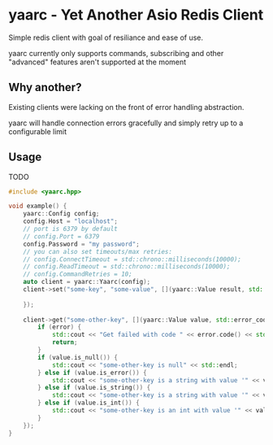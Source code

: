 # yaarc - Yet Another Asio Redis Client
Simple redis client with goal of resiliance and ease of use.

yaarc currently only supports commands, subscribing and other "advanced" features aren't supported at the moment

## Why another?
Existing clients were lacking on the front of error handling abstraction.

yaarc will handle connection errors gracefully and simply retry up to a configurable limit

## Usage
TODO
```c++
#include <yaarc.hpp>

void example() {
	yaarc::Config config;
	config.Host = "localhost";
	// port is 6379 by default
	// config.Port = 6379
	config.Password = "my password";
	// you can also set timeouts/max retries:
	// config.ConnectTimeout = std::chrono::milliseconds(10000);
	// config.ReadTimeout = std::chrono::milliseconds(10000);
	// config.CommandRetries = 10;
	auto client = yaarc::Yaarc(config);
	client->set("some-key", "some-value", [](yaarc::Value result, std::error_code error){
		
	});
	
	client->get("some-other-key", [](yaarc::Value value, std::error_code error) {
		if (error) {
			std::cout << "Get failed with code " << error.code() << std::endl;
			return;
		}
        if (value.is_null()) {
            std::cout << "some-other-key is null" << std::endl;
        } else if (value.is_error()) {
            std::cout << "some-other-key is a string with value '" << value.as_string_view() << "'" << std::endl;
        } else if (value.is_string()) {
            std::cout << "some-other-key is a string with value '" << value.as_string_view() << "'" << std::endl;
        } else if (value.is_int()) {
            std::cout << "some-other-key is an int with value '" << value.as_int() << "'" << std::endl;
        }
	});
}
```